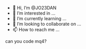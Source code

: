 - 👋 Hi, I’m @JO23DAN
- 👀 I’m interested in ...
- 🌱 I’m currently learning ...
- 💞️ I’m looking to collaborate on ...
- 📫 How to reach me ...

<!---
JO23DAN/JO23DAN is a ✨ special ✨ repository because its `README.md` (this file) appears on your GitHub profile.
You can click the Preview link to take a look at your changes.
--->can you code mq4?

